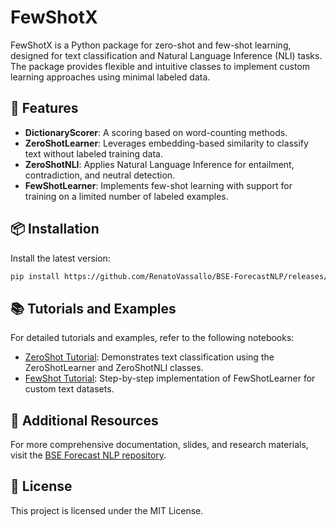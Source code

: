# FewShotX

FewShotX is a Python package for zero-shot and few-shot learning, designed for text classification and Natural Language Inference (NLI) tasks. The package provides flexible and intuitive classes to implement custom learning approaches using minimal labeled data.

## 🚀 Features

* **DictionaryScorer**: A scoring based on word-counting methods.
* **ZeroShotLearner**: Leverages embedding-based similarity to classify text without labeled training data.
* **ZeroShotNLI**: Applies Natural Language Inference for entailment, contradiction, and neutral detection.
* **FewShotLearner**: Implements few-shot learning with support for training on a limited number of labeled examples.

## 📦 Installation

Install the latest version:

```bash
pip install https://github.com/RenatoVassallo/BSE-ForecastNLP/releases/download/0.1.2/fewshotx-0.1.2-py3-none-any.whl
```

## 📚 Tutorials and Examples

For detailed tutorials and examples, refer to the following notebooks:

* [ZeroShot Tutorial](./tutorials/ZeroShot_Tutorial.ipynb): Demonstrates text classification using the ZeroShotLearner and ZeroShotNLI classes.
* [FewShot Tutorial](./tutorials/FewShot_Tutorial.ipynb): Step-by-step implementation of FewShotLearner for custom text datasets.

## 📖 Additional Resources

For more comprehensive documentation, slides, and research materials, visit the [BSE Forecast NLP repository](https://github.com/RenatoVassallo/BSE-ForecastNLP).

## 📝 License

This project is licensed under the MIT License.

